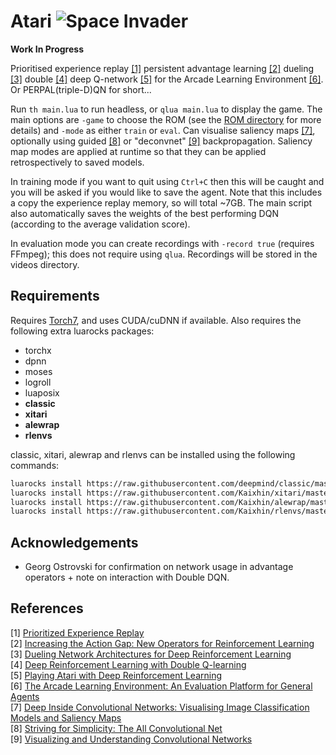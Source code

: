 # Atari ![Space Invader](http://www.rw-designer.com/cursor-view/74522.png)

**Work In Progress**

Prioritised experience replay [[1]](#references) persistent advantage learning [[2]](#references) dueling [[3]](#references) double [[4]](#references) deep Q-network [[5]](#references) for the Arcade Learning Environment [[6]](#references). Or PERPAL(triple-D)QN for short...

Run `th main.lua` to run headless, or `qlua main.lua` to display the game. The main options are `-game` to choose the ROM (see the [ROM directory](roms/README.md) for more details) and `-mode` as either `train` or `eval`. Can visualise saliency maps [[7]](#references), optionally using guided [[8]](#references) or "deconvnet" [[9]](#references) backpropagation. Saliency map modes are applied at runtime so that they can be applied retrospectively to saved models.

In training mode if you want to quit using `Ctrl+C` then this will be caught and you will be asked if you would like to save the agent. Note that this includes a copy the experience replay memory, so will total ~7GB. The main script also automatically saves the weights of the best performing DQN (according to the average validation score).

In evaluation mode you can create recordings with `-record true` (requires FFmpeg); this does not require using `qlua`. Recordings will be stored in the videos directory.

## Requirements

Requires [Torch7](http://torch.ch/), and uses CUDA/cuDNN if available. Also requires the following extra luarocks packages:

- torchx
- dpnn
- moses
- logroll
- luaposix
- **classic**
- **xitari**
- **alewrap**
- **rlenvs**

classic, xitari, alewrap and rlenvs can be installed using the following commands:

```sh
luarocks install https://raw.githubusercontent.com/deepmind/classic/master/rocks/classic-scm-1.rockspec
luarocks install https://raw.githubusercontent.com/Kaixhin/xitari/master/xitari-0-0.rockspec
luarocks install https://raw.githubusercontent.com/Kaixhin/alewrap/master/alewrap-0-0.rockspec
luarocks install https://raw.githubusercontent.com/Kaixhin/rlenvs/master/rocks/rlenvs-scm-1.rockspec
```

## Acknowledgements

- Georg Ostrovski for confirmation on network usage in advantage operators + note on interaction with Double DQN.

## References

[1] [Prioritized Experience Replay](http://arxiv.org/abs/1511.05952)  
[2] [Increasing the Action Gap: New Operators for Reinforcement Learning](http://arxiv.org/abs/1512.04860)  
[3] [Dueling Network Architectures for Deep Reinforcement Learning](http://arxiv.org/abs/1511.06581)  
[4] [Deep Reinforcement Learning with Double Q-learning](http://arxiv.org/abs/1509.06461)  
[5] [Playing Atari with Deep Reinforcement Learning](http://arxiv.org/abs/1312.5602)  
[6] [The Arcade Learning Environment: An Evaluation Platform for General Agents](http://arxiv.org/abs/1207.4708)  
[7] [Deep Inside Convolutional Networks: Visualising Image Classification Models and Saliency Maps](http://arxiv.org/abs/1312.6034)  
[8] [Striving for Simplicity: The All Convolutional Net](http://arxiv.org/abs/1412.6806)  
[9] [Visualizing and Understanding Convolutional Networks](http://arxiv.org/abs/1311.2901)  
